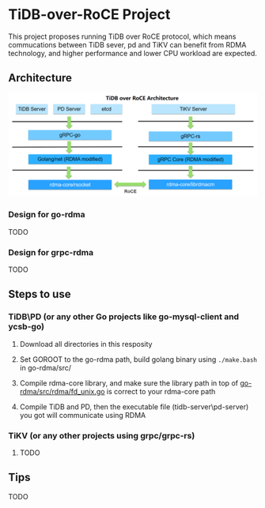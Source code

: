 # TiDB-over-RoCE Project

This project proposes running TiDB over RoCE protocol, which means commucations between TiDB sever, pd and TiKV can benefit from RDMA technology, and higher performance and lower CPU workload are expected.

## Architecture

![tidb-over-roce-arch](./images/tidboverroce-architecture.png)

### Design for go-rdma

TODO
### Design for grpc-rdma

TODO

## Steps to use

### TiDB\PD (or any other Go projects like go-mysql-client and ycsb-go)

1. Download all directories in this resposity

2. Set GOROOT to the go-rdma path, build golang binary using `./make.bash` in go-rdma/src/

3. Compile rdma-core library, and make sure the library path in top of [go-rdma/src/rdma/fd_unix.go](./go-rdma/src/rdma/fd_unix.go) is correct to your rdma-core path

4. Compile TiDB and PD, then the executable file (tidb-server\pd-server) you got will communicate using RDMA 

### TiKV (or any other projects using grpc/grpc-rs)

1. TODO

## Tips

TODO
